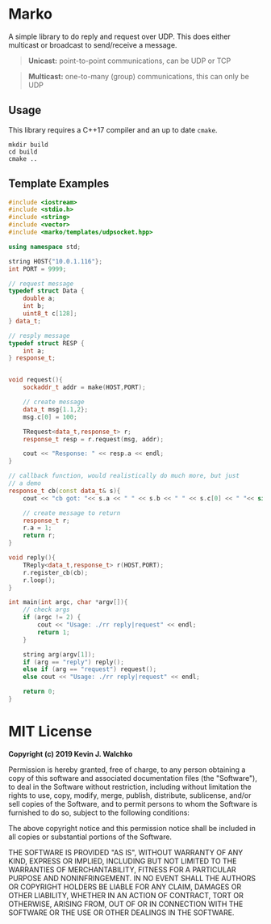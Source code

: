 # Marko

A simple library to do reply and request over UDP. This does either multicast
or broadcast to send/receive a message.

> **Unicast:** point-to-point communications, can be UDP or TCP

> **Multicast:** one-to-many (group) communications, this can only be UDP

## Usage

This library requires a C++17 compiler and an up to date `cmake`.

```
mkdir build
cd build
cmake ..
```
## Template Examples

```c++
#include <iostream>
#include <stdio.h>
#include <string>
#include <vector>
#include <marko/templates/udpsocket.hpp>

using namespace std;

string HOST{"10.0.1.116"};
int PORT = 9999;

// request message
typedef struct Data {
    double a;
    int b;
    uint8_t c[128];
} data_t;

// resply message
typedef struct RESP {
    int a;
} response_t;


void request(){
    sockaddr_t addr = make(HOST,PORT);

    // create message
    data_t msg{1.1,2};
    msg.c[0] = 100;

    TRequest<data_t,response_t> r;
    response_t resp = r.request(msg, addr);

    cout << "Response: " << resp.a << endl;
}

// callback function, would realistically do much more, but just
// a demo
response_t cb(const data_t& s){
    cout << "cb got: "<< s.a << " " << s.b << " " << s.c[0] << " "<< sizeof(s) << endl;

    // create message to return
    response_t r;
    r.a = 1;
    return r;
}

void reply(){
    TReply<data_t,response_t> r(HOST,PORT);
    r.register_cb(cb);
    r.loop();
}

int main(int argc, char *argv[]){
    // check args
    if (argc != 2) {
        cout << "Usage: ./rr reply|request" << endl;
        return 1;
    }

    string arg(argv[1]);
    if (arg == "reply") reply();
    else if (arg == "request") request();
    else cout << "Usage: ./rr reply|request" << endl;

    return 0;
}
```


# MIT License

**Copyright (c) 2019 Kevin J. Walchko**

Permission is hereby granted, free of charge, to any person obtaining a copy
of this software and associated documentation files (the "Software"), to deal
in the Software without restriction, including without limitation the rights
to use, copy, modify, merge, publish, distribute, sublicense, and/or sell
copies of the Software, and to permit persons to whom the Software is
furnished to do so, subject to the following conditions:

The above copyright notice and this permission notice shall be included in all
copies or substantial portions of the Software.

THE SOFTWARE IS PROVIDED "AS IS", WITHOUT WARRANTY OF ANY KIND, EXPRESS OR
IMPLIED, INCLUDING BUT NOT LIMITED TO THE WARRANTIES OF MERCHANTABILITY,
FITNESS FOR A PARTICULAR PURPOSE AND NONINFRINGEMENT. IN NO EVENT SHALL THE
AUTHORS OR COPYRIGHT HOLDERS BE LIABLE FOR ANY CLAIM, DAMAGES OR OTHER
LIABILITY, WHETHER IN AN ACTION OF CONTRACT, TORT OR OTHERWISE, ARISING FROM,
OUT OF OR IN CONNECTION WITH THE SOFTWARE OR THE USE OR OTHER DEALINGS IN THE
SOFTWARE.
